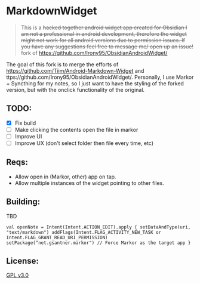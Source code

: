 # MarkdownWidget
> This is a ~~hacked together android widget app created for Obsidian
I am not a professional in android development, therefore the widget might not work for all android versions due to permission issues. If you have any suggestions feel free to message me/ open up an issue!~~ fork of https://github.com/Irony95/ObsidianAndroidWidget/ 

The goal of this fork is to merge the efforts of https://github.com/Tiim/Android-Markdown-Widget and ttps://github.com/Irony95/ObsidianAndroidWidget/. Personally, I use Markor + Syncthing for my notes, so I just want to have the styling of the forked version, but with the onclick functionality of the original.

## TODO:
- [x] Fix build
- [ ] Make clicking the contents open the file in markor
- [ ] Improve UI
- [ ] Improve UX (don't select folder then file every time, etc)

## Reqs:
- Allow open in (Markor, other) app on tap.
- Allow multiple instances of the widget pointing to other files.

## Building:
TBD


`val openNote = Intent(Intent.ACTION_EDIT).apply {
    setDataAndType(uri, "text/markdown")
    addFlags(Intent.FLAG_ACTIVITY_NEW_TASK or Intent.FLAG_GRANT_READ_URI_PERMISSION)
    setPackage("net.gsantner.markor") // Force Markor as the target app
}`


## License:
[GPL v3.0](./LICENSE.md)

<!-- 
# How to use
1. Install the .apk app on your android device from the [releases Section](https://github.com/Irony95/ObsidianAndroidWidget/releases/latest)
2. Ensure that you allow unknown sources to install applications on your phone
3. install the .apk
4. long press the home screen and press add widget, and add the widget named `ObsidianAndroidWidgets`
5. A screen should popup, where you can choose the vault and note to showcase on the widget
7. Once both have been selected, click on complete! Feel free to resize the app.
-->

